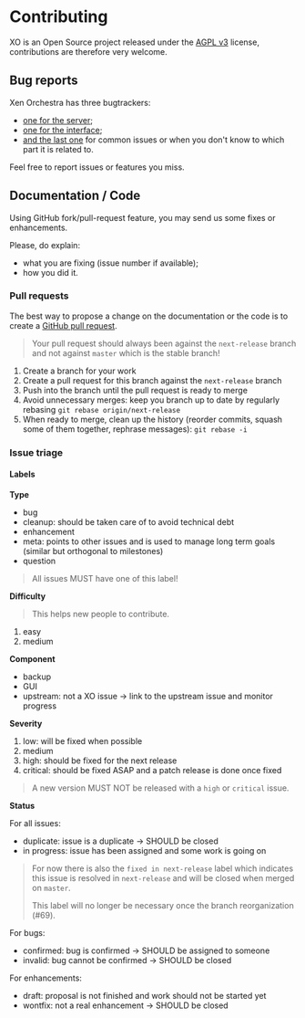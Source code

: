 # Contributing

XO is an Open Source project released under the [AGPL v3](http://www.gnu.org/licenses/agpl-3.0-standalone.html) license, contributions are therefore very welcome.

## Bug reports

Xen Orchestra has three bugtrackers:

* [one for the server](https://github.com/vatesfr/xo-server/issues);
* [one for the interface](https://github.com/vatesfr/xo-web/issues);
* [and the last one](https://github.com/vatesfr/xo/issues) for common issues or when you don't know to which part it is related to.

Feel free to report issues or features you miss.

## Documentation / Code

Using GitHub fork/pull-request feature, you may send us some fixes or enhancements.

Please, do explain:
* what you are fixing (issue number if available);
* how you did it.

### Pull requests

The best way to propose a change on the documentation or the code is
to create a [GitHub pull request](https://help.github.com/articles/using-pull-requests/).

> Your pull request should always been against the `next-release`
> branch and not against `master` which is the stable branch!


1. Create a branch for your work
2. Create a pull request for this branch against the `next-release` branch
3. Push into the branch until the pull request is ready to merge
4. Avoid unnecessary merges: keep you branch up to date by regularly rebasing `git rebase origin/next-release`
5. When ready to merge, clean up the history (reorder commits, squash some of them together, rephrase messages): `git rebase -i`

### Issue triage

#### Labels

**Type**

- bug
- cleanup: should be taken care of to avoid technical debt
- enhancement
- meta: points to other issues and is used to manage long term goals (similar but orthogonal to milestones)
- question

> All issues MUST have one of this label!

**Difficulty**

> This helps new people to contribute.

1. easy
2. medium

**Component**

- backup
- GUI
- upstream: not a XO issue → link to the upstream issue and monitor progress

**Severity**

1. low: will be fixed when possible
2. medium
3. high: should be fixed for the next release
4. critical: should be fixed ASAP and a patch release is done once fixed

> A new version MUST NOT be released with a `high` or `critical`
> issue.

**Status**

For all issues:

- duplicate: issue is a duplicate → SHOULD be closed
- in progress: issue has been assigned and some work is going on

> For now there is also the `fixed in next-release` label which
> indicates this issue is resolved in `next-release` and will be
> closed when merged on `master`.
>
> This label will no longer be necessary once the branch
> reorganization (#69).

For bugs:

- confirmed: bug is confirmed → SHOULD be assigned to someone
- invalid: bug cannot be confirmed → SHOULD be closed

For enhancements:

- draft: proposal is not finished and work should not be started yet
- wontfix: not a real enhancement → SHOULD be closed

